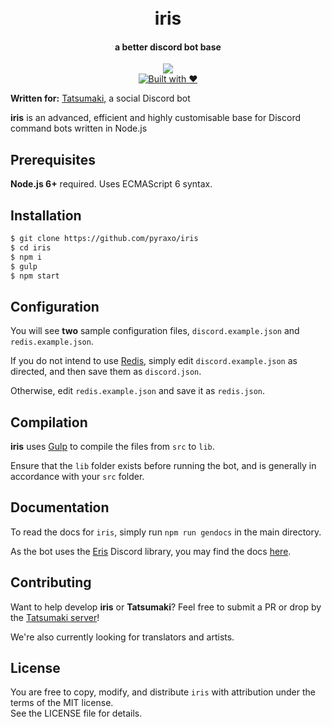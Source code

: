 <h1 align="center">
  <br>
  iris
  <br>
</h1>
<h4 align="center">a better discord bot base</h4>
<p align="center">
  <a href="https://github.com/feross/standard"><img src="https://cdn.rawgit.com/feross/standard/master/badge.svg"></a>
  <br>
  <a href="http://forthebadge.com/"><img src="http://forthebadge.com/images/badges/built-with-love.svg" alt="Built with ❤"></a>
</p>

**Written for:** [Tatsumaki](http://tatsumaki.xyz), a social Discord bot

**iris** is an advanced, efficient and highly customisable base for Discord command bots written in Node.js

## Prerequisites
**Node.js 6+** required. Uses ECMAScript 6 syntax.

## Installation
```bash
$ git clone https://github.com/pyraxo/iris
$ cd iris
$ npm i
$ gulp
$ npm start
```

## Configuration
You will see **two** sample configuration files, `discord.example.json` and `redis.example.json`.

If you do not intend to use [Redis](http://redis.io), simply edit `discord.example.json` as directed, and then save them as `discord.json`.

Otherwise, edit `redis.example.json` and save it as `redis.json`.

## Compilation
**iris** uses [Gulp](http://gulpjs.com) to compile the files from `src` to `lib`.

Ensure that the `lib` folder exists before running the bot, and is generally in accordance with your `src` folder.

## Documentation
To read the docs for `iris`, simply run `npm run gendocs` in the main directory.

As the bot uses the [Eris](https://github.com/abalabahaha/Eris) Discord library, you may find the docs [here](https://abal.moe/Eris/docs.html).

## Contributing
Want to help develop **iris** or **Tatsumaki**? Feel free to submit a PR or drop by the [Tatsumaki server](https://discord.gg/0xyZL4m5TyYTzVGY)!

We're also currently looking for translators and artists.

## License
You are free to copy, modify, and distribute `iris` with attribution under the terms of the MIT license.<br />
See the LICENSE file for details.
